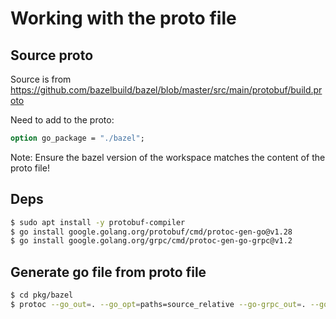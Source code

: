 # Working with the proto file

## Source proto

Source is from https://github.com/bazelbuild/bazel/blob/master/src/main/protobuf/build.proto

Need to add to the proto:

```proto
option go_package = "./bazel";
```

Note: Ensure the bazel version of the workspace matches the content of the proto file!

## Deps

```bash
$ sudo apt install -y protobuf-compiler
$ go install google.golang.org/protobuf/cmd/protoc-gen-go@v1.28
$ go install google.golang.org/grpc/cmd/protoc-gen-go-grpc@v1.2
```

## Generate go file from proto file

```bash
$ cd pkg/bazel
$ protoc --go_out=. --go_opt=paths=source_relative --go-grpc_out=. --go-grpc_opt=paths=source_relative build.proto
```
